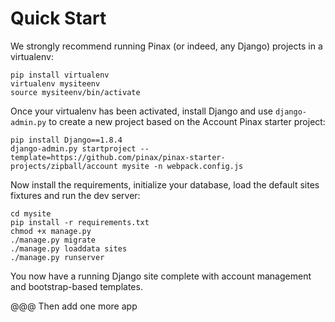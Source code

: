 # Quick Start

We strongly recommend running Pinax (or indeed, any Django) projects in a virtualenv:

```
pip install virtualenv
virtualenv mysiteenv
source mysiteenv/bin/activate
```

Once your virtualenv has been activated, install Django and use `django-admin.py` to create a new project based on the Account Pinax starter project:

```
pip install Django==1.8.4
django-admin.py startproject --template=https://github.com/pinax/pinax-starter-projects/zipball/account mysite -n webpack.config.js
```

Now install the requirements, initialize your database, load the default sites fixtures and run the dev server:

```
cd mysite
pip install -r requirements.txt
chmod +x manage.py
./manage.py migrate
./manage.py loaddata sites
./manage.py runserver
```

You now have a running Django site complete with account management and bootstrap-based templates.


@@@ Then add one more app

